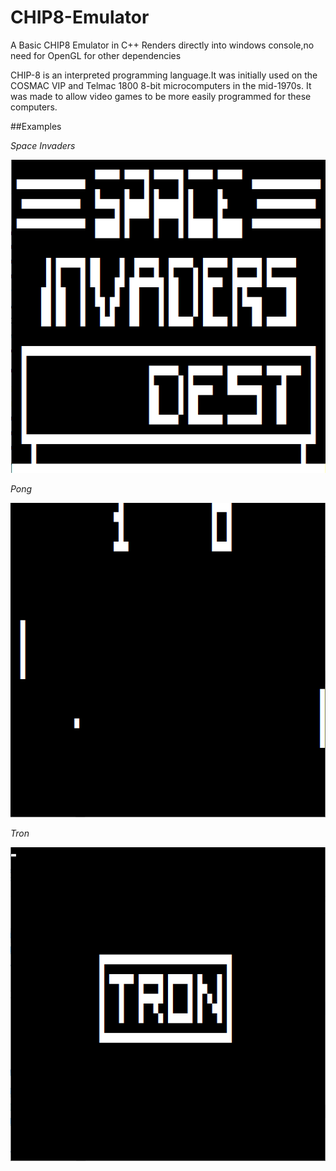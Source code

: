 # CHIP8-Emulator
A Basic CHIP8 Emulator in C++
Renders directly into windows console,no need for OpenGL for other dependencies

CHIP-8 is an interpreted programming language.It was initially used on the COSMAC VIP and Telmac 1800 8-bit microcomputers in the mid-1970s.
It was made to allow video games to be more easily programmed for these computers.

##Examples

*Space Invaders*

![Space Invaders](https://github.com/gkan30/CHIP8-Emulator/blob/master/Screenshots/Invaders.PNG "Space Invaders")

*Pong*

![Pong](https://github.com/gkan30/CHIP8-Emulator/blob/master/Screenshots/Pong.png "Pong")

*Tron*

![Tron](https://github.com/gkan30/CHIP8-Emulator/blob/master/Screenshots/TRON.PNG "Tron")


